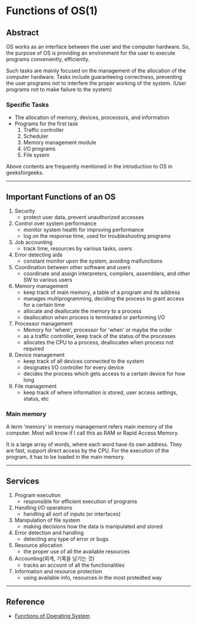 # Functions of OS(1)

## Abstract

OS works as an interface between the user and the computer hardware. So, the purpose of OS is providing an environment for the user to execute programs conveniently, efficiently. 

Such tasks are mainly focused on the management of the allocation of the computer hardware. Tasks include guaranteeing correctness, preventing the user programs not to interfere the proper working of the system. (User programs not to make failure to the system)

### Specific Tasks

- The allocation of memory, devices, processors, and information
- Programs for the first task
  1. Traffic controller
  2. Scheduler
  3. Memory management module
  4. I/O programs
  5. File sysem

Above contents are frequently mentioned in the introduction to OS in geeksforgeeks. 

---

## Important Functions of an OS

1. Security 
   - protect user data, prevent unauthorized accesses
2. Control over system performance
   - monitor system health for improving performance
   - log on the response time, used for troubleshooting programs
3. Job accounting
   - track time, resources by various tasks, users
4. Error detecting aids
   - constant monitor upon the system, avoiding malfunctions
5. Coordination between other software and users
   - coordinate and assign interpreters, compilers, assemblers, and other SW to various users
6. Memory management
   - keep track of main memory, a table of a program and its address
   - manages multiprogramming, deciding the process to grant access for a certain time
   - allocate and deallocate the memory to a process
   - deallocation when process is terminated or performing I/O
7. Processor management
   - Memory for 'where', processor for 'when' or maybe the order
   - as a traffic controller, keep track of the status of the processes
   - allocates the CPU to a process, deallocates when process not required
8. Device management
   - keep track of all devices connected to the system
   - designates I/O controller for every device
   - decides the process which gets access to a certain device for how long
9. File management
   - keep track of where information is stored, user access settings, status, etc

### Main memory

A term 'memory' in memory management refers main memory of the computer. Most will know if I call this as RAM or Rapid Access Memory. 

It is a large array of words, where each word have its own address. They are fast, support direct access by the CPU. For the execution of the program, it has to be loaded in the main memory. 

---

## Services

1. Program execution
   - responsible for efficient execution of programs
2. Handling I/O operations
   - handling all sort of inputs (or interfaces)
3. Manipulation of file system
   - making decisions how the data is manipulated and stored
4. Error detection and handling
   - detecting any type of error or bugs
5. Resource allocation
   - the proper use of all the available resources
6. Accounting(회계, 기록을 남기는 것)
   - tracks an account of all the functionalities
7. Information and resource protection
   - using available info, resources in the most protedted way

---

## Reference

- [Functions of Operating System](https://www.geeksforgeeks.org/functions-of-operating-system/)